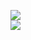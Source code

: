 [![](https://img.shields.io/badge/Made%20With-Github%20Spray-lightgrey.svg?style=for-the-badge&logo=github)](https://github.com/Annihil/github-spray#24696)  
[![](https://i.imgur.com/2DrTn0Z.gif)](https://github.com/Annihil/github-spray)